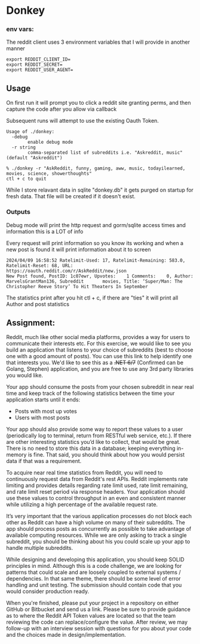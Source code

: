 # Donkey

### env vars:
The reddit client uses 3 environment variables that I will provide in another manner
```shell
export REDDIT_CLIENT_ID=
export REDDIT_SECRET=
export REDDIT_USER_AGENT=
```
## Usage
On first run it will prompt you to click a reddit site granting perms, and then capture the code after you allow via callback

Subsequent runs will attempt to use the existing Oauth Token.
```shell
Usage of ./donkey:
  -debug
    	enable debug mode
  -r string
    	comma-separated list of subreddits i.e. "Askreddit, music" (default "Askreddit")
    	
% ./donkey -r "AskReddit, funny, gaming, aww, music, todayilearned, movies, science, showerthoughts"
ctl + c to quit
```
While I store relavant data in sqlite "donkey.db" it gets purged on startup for fresh data. That file will be created if it doesn't exist.

### Outputs
Debug mode will print the http request and gorm/sqlite access times and information this is a LOT of info

Every request will print information so you know its working and when a new post is found it will print information about it to screen
```shell
2024/04/09 16:58:52 Ratelimit-Used: 17, Ratelimit-Remaining: 583.0, Ratelimit-Reset: 68, URL: https://oauth.reddit.com/r/AskReddit/new.json
New Post found, PostID: 1c07ewr, Upvotes:    1 Comments:    0, Author:       MarvelsGrantMan136, Subreddit       movies, Title: ‘Super/Man: The Christopher Reeve Story’ To Hit Theaters In September
```

The statistics print after you hit ctl + c, if there are "ties" it will print all Author and post statistics

## Assignment:
Reddit, much like other social media platforms, provides a way for users to communicate their interests etc. For this exercise, we would like to see you build an application that listens to your choice of subreddits (best to choose one with a good amount of posts). You can use this link to help identify one that interests you.  We'd like to see this as a ~~.NET 6/7~~ (Confirmed can be Golang, Stephen)  application, and you are free to use any 3rd party libraries you would like.

Your app should consume the posts from your chosen subreddit in near real time and keep track of the following statistics between the time your application starts until it ends:

- Posts with most up votes
- Users with most posts

Your app should also provide some way to report these values to a user (periodically log to terminal, return from RESTful web service, etc.). If there are other interesting statistics you’d like to collect, that would be great. There is no need to store this data in a database; keeping everything in-memory is fine. That said, you should think about how you would persist data if that was a requirement.

To acquire near real time statistics from Reddit, you will need to continuously request data from Reddit's rest APIs.  Reddit implements rate limiting and provides details regarding rate limit used, rate limit remaining, and rate limit reset period via response headers.  Your application should use these values to control throughput in an even and consistent manner while utilizing a high percentage of the available request rate.

It’s very important that the various application processes do not block each other as Reddit can have a high volume on many of their subreddits.  The app should process posts as concurrently as possible to take advantage of available computing resources. While we are only asking to track a single subreddit, you should be thinking about his you could scale up your app to handle multiple subreddits.

While designing and developing this application, you should keep SOLID principles in mind. Although this is a code challenge, we are looking for patterns that could scale and are loosely coupled to external systems / dependencies. In that same theme, there should be some level of error handling and unit testing. The submission should contain code that you would consider production ready.

When you're finished, please put your project in a repository on either GitHub or Bitbucket and send us a link. Please be sure to provide guidance as to where the Reddit API Token values are located so that the team reviewing the code can replace/configure the value. After review, we may follow-up with an interview session with questions for you about your code and the choices made in design/implementation.

